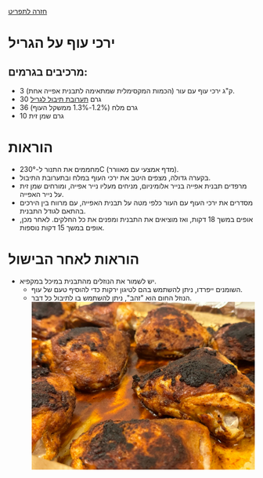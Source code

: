 [חזרה לתפריט](../index.MD)

# ירכי עוף על הגריל

## מרכיבים בגרמים:
* 3 ק"ג ירכי עוף עם עור (הכמות המקסימלית שמתאימה לתבנית אפייה אחת).
* 30 גרם [תערובת תיבול לגריל](./grill_rub.MD)
* 36 גרם מלח (1.2%-1.3% ממשקל העוף)
* 10 גרם שמן זית

# הוראות
* מחממים את התנור ל-230°C (מדף אמצעי עם מאוורר).
* בקערה גדולה, מצפים היטב את ירכי העוף במלח ובתערובת התיבול.
* מרפדים תבנית אפייה בנייר אלומיניום, מניחים מעליו נייר אפייה, ומורחים שמן זית על נייר האפייה.
* מסדרים את ירכי העוף עם העור כלפי מטה על תבנית האפייה, עם מרווח בין הירכים בהתאם לגודל התבנית.
* אופים במשך 18 דקות, ואז מוציאים את התבנית ומפנים את כל החלקים. לאחר מכן, אופים במשך 15 דקות נוספות.

# הוראות לאחר הבישול
* יש לשמור את הנוזלים מהתבנית במיכל במקפיא.
  * השומנים ייפרדו, ניתן להשתמש בהם לטיגון ירקות כדי להוסיף טעם של עוף.
  * הנוזל החום הוא "זהב", ניתן להשתמש בו לתיבול כל דבר.
![Chicken station](../images/grilledchicken.jpeg)